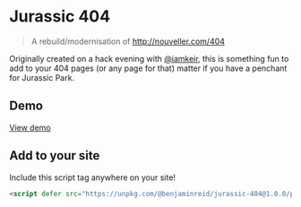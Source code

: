 # Jurassic 404

> A rebuild/modernisation of http://nouveller.com/404

Originally created on a hack evening with [@iamkeir](https://twitter.com/iamkeir), this is something fun to add to your 404 pages (or any page for that) matter if you have a penchant for Jurassic Park.

## Demo

[View demo](https://jurassic-404.netlify.app/)

## Add to your site

Include this script tag anywhere on your site!

```html
<script defer src="https://unpkg.com/@benjaminreid/jurassic-404@1.0.0/public/build/bundle.js">
```
